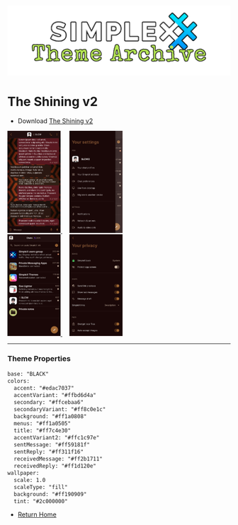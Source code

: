 ![SxC Theme Archive Banner](../resources/SxC_themeBanner.png)

# The Shining v2

* Download [The Shining v2](../themes/SxC_The_Shining-v2.theme)

<a href="../screenshots/SxC_The_Shining-v201.jpg" target="_blank">
	<img src="../screenshots/SxC_The_Shining-v201.jpg" width="120">
</a>&nbsp;&nbsp;&nbsp;
<a href="../screenshots/SxC_The_Shining-v202.jpg" target="_blank">
	<img src="../screenshots/SxC_The_Shining-v202.jpg" width="120">
</a>
<br>
<a href="../screenshots/SxC_The_Shining-v203.jpg" target="_blank">
	<img src="../screenshots/SxC_The_Shining-v203.jpg" width="120">
</a>&nbsp;&nbsp;&nbsp;
<a href="../screenshots/SxC_The_Shining-v204.jpg" target="_blank">
	<img src="../screenshots/SxC_The_Shining-v204.jpg" width="120">
</a>

----
### Theme Properties
```
base: "BLACK"
colors:
  accent: "#edac7037"
  accentVariant: "#ffbd6d4a"
  secondary: "#ffcebaa6"
  secondaryVariant: "#ff8c0e1c"
  background: "#ff1a0808"
  menus: "#ff1a0505"
  title: "#ff7c4e30"
  accentVariant2: "#ffc1c97e"
  sentMessage: "#ff59181f"
  sentReply: "#ff311f16"
  receivedMessage: "#ff2b1711"
  receivedReply: "#ff1d120e"
wallpaper:
  scale: 1.0
  scaleType: "fill"
  background: "#ff190909"
  tint: "#2c000000"
```

* [Return Home](../)